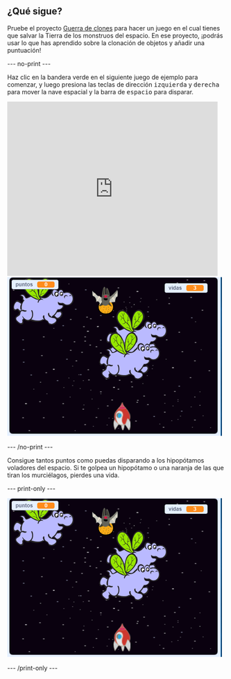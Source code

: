 ## ¿Qué sigue?

Pruebe el proyecto [Guerra de clones](https://projects.raspberrypi.org/en/projects/clone-wars?utm_source=pathway&utm_medium=whatnext&utm_campaign=projects) para hacer un juego en el cual tienes que salvar la Tierra de los monstruos del espacio. En ese proyecto, ¡podrás usar lo que has aprendido sobre la clonación de objetos y añadir una puntuación!

\--- no-print \---

Haz clic en la bandera verde en el siguiente juego de ejemplo para comenzar, y luego presiona las teclas de dirección <kbd>izquierda</kbd> y <kbd>derecha</kbd> para mover la nave espacial y la barra de <kbd>espacio</kbd> para disparar.

<div class="scratch-preview">
  <iframe allowtransparency="true" width="485" height="402" src="https://scratch.mit.edu/projects/embed/276887163/?autostart=false" frameborder="0" scrolling="no"></iframe>
  <img src="images/clone-showcase.png">
</div>

\--- /no-print \---

Consigue tantos puntos como puedas disparando a los hipopótamos voladores del espacio. Si te golpea un hipopótamo o una naranja de las que tiran los murciélagos, pierdes una vida.

\--- print-only \---

![desc](images/clone-showcase.png)

\--- /print-only \---